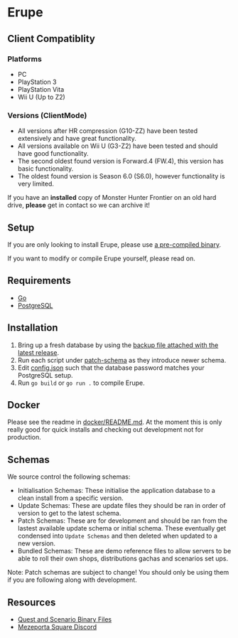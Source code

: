 # Erupe

## Client Compatiblity
### Platforms
- PC
- PlayStation 3
- PlayStation Vita
- Wii U (Up to Z2)
### Versions (ClientMode)
- All versions after HR compression (G10-ZZ) have been tested extensively and have great functionality.
- All versions available on Wii U (G3-Z2) have been tested and should have good functionality.
- The second oldest found version is Forward.4 (FW.4), this version has basic functionality.
- The oldest found version is Season 6.0 (S6.0), however functionality is very limited.

If you have an **installed** copy of Monster Hunter Frontier on an old hard drive, **please** get in contact so we can archive it!

## Setup

If you are only looking to install Erupe, please use [a pre-compiled binary](https://github.com/ZeruLight/Erupe/releases/latest).

If you want to modify or compile Erupe yourself, please read on.

## Requirements

- [Go](https://go.dev/dl/)
- [PostgreSQL](https://www.postgresql.org/download/)

## Installation

1. Bring up a fresh database by using the [backup file attached with the latest release](https://github.com/ZeruLight/Erupe/releases/latest/download/SCHEMA.sql).
2. Run each script under [patch-schema](./patch-schema) as they introduce newer schema.
3. Edit [config.json](./config.json) such that the database password matches your PostgreSQL setup.
4. Run `go build` or `go run .` to compile Erupe.

## Docker

Please see the readme in [docker/README.md](./docker/README.md). At the moment this is only really good for quick installs and checking out development not for production. 

## Schemas 

We source control the following schemas: 
- Initialisation Schemas: These initialise the application database to a clean install from a specific version.
- Update Schemas: These are update files they should be ran in order of version to get to the latest schema.
- Patch Schemas: These are for development and should be ran from the lastest available update schema or initial schema. These eventually get condensed into `Update Schemas` and then deleted when updated to a new version.
- Bundled Schemas: These are demo reference files to allow servers to be able to roll their own shops, distributions gachas and scenarios set ups. 

Note: Patch schemas are subject to change! You should only be using them if you are following along with development. 

## Resources

- [Quest and Scenario Binary Files](https://files.catbox.moe/xf0l7w.7z)
- [Mezeporta Square Discord](https://discord.gg/DnwcpXM488)
